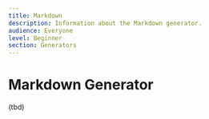 ```yaml
---
title: Markdown
description: Information about the Markdown generator.
audience: Everyone
level: Beginner
section: Generators
---
```


# Markdown Generator

(tbd)
